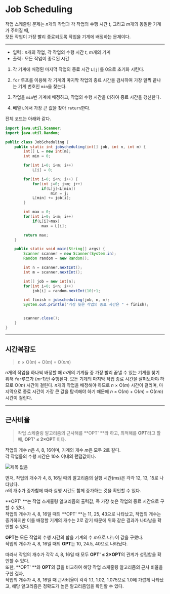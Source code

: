 # Job Scheduling

작업 스케줄링 문제는 *n*개의 작업과 각 작업의 수행 시간 *t*, 그리고 *m*개의 동일한 기계가 주어질 때,     
모든 작업이 가장 빨리 종료되도록 작업을 기계에 배정하는 문제이다.     

--------
+ 입력 : *n*개의 작업, 각 작업의 수행 시간 *t*, *m*개의 기계
+ 출력 : 모든 작업이 종료된 시간     
      
1. 각 기계에 배정된 마지막 작업의 종료 시간 `L[j]`를 0으로 초기화 시킨다.

2. `for` 루프를 이용해 각 기계의 마지막 작업의 종료 시간을 검사하여 가장 일찍 끝나는 기계 번호인 `min`을 찾는다.

3. 작업을 `min`번 기계에 배정하고, 작업의 수행 시간을 더하여 종료 시간을 갱신한다.

4. 배열 `L`에서 가장 큰 값을 찾아 `return`한다.

전체 코드는 아래와 같다.     

```java
import java.util.Scanner;
import java.util.Random;

public class JobScheduling {
    public static int jobscheduling(int[] job, int n, int m) {
        int[] L = new int[m];
        int min = 0;

        for(int i=0; i<m; i++)
            L[i] = 0;

        for(int i=0; i<n; i++) {
            for(int j=0; j<m; j++)
                if(L[j]<L[min])
                    min = j;
            L[min] += job[i];
        }

        int max = 0;
        for(int i=0; i<m; i++)
            if(L[i]>max)
                max = L[i];

        return max;
    }

    public static void main(String[] args) {
        Scanner scanner = new Scanner(System.in);
        Random random = new Random();

        int n = scanner.nextInt();
        int m = scanner.nextInt();

        int[] job = new int[n];
        for(int i=0; i<n; i++)
            job[i] = random.nextInt(10)+1;

        int finish = jobscheduling(job, n, m);
        System.out.println("가장 늦은 작업의 종료 시간은 " + finish);


        scanner.close();
    }
}
```
--------
## 시간복잡도
> *n* × Ο(*m*) + Ο(*m*) = Ο(*nm*)

*n*개의 작업을 하나씩 배정할 때 *m*개의 기계들 중 가장 빨리 끝낼 수 있는 기계를 찾기 위해 `for`루프가 (*m*-1)번 수행된다.
모든 기계의 마지막 작업 종료 시간을 살펴보아야 하므로 Ο(*m*) 시간이 걸린다.
*n*개의 작업을 배정해야 하므로 *n* × Ο(*m*) 시간이 걸리며, 마지막으로 종료 시간이 가장 큰 값을 탐색해야 하기 때문에 *n* × Ο(*m*) + Ο(*m*) = Ο(*nm*) 시간이 걸린다.     

--------
## 근사비율
> 작업 스케줄링 알고리즘의 근사해를 **OPT' **라 하고, 최적해를 **OPT**라고 할 때, **OPT' ≤ 2×OPT** 이다.

작업의 개수 *n*은 4, 8, 16이며, 기계의 개수 *m*은 모두 2로 같다.     
각 작업들의 수행 시간은 10초 이내의 랜덤값이다.

![제목 없음](https://user-images.githubusercontent.com/80511210/118661347-fcd63a00-b829-11eb-893a-b8cc58af83d3.png)

먼저, 작업의 개수가 4, 8, 16일 때의 알고리즘의 실행 시간(ms)은 각각 12, 13, 15로 나타났다.     
*n*의 개수가 증가함에 따라 실행 시간도 함께 증가하는 것을 확인할 수 있다.     
     
**OPT' **는 작업 스케줄링 알고리즘의 출력값, 즉 가장 늦은 작업의 종료 시간으로 구할 수 있다.     
작업의 개수가 4, 8, 16일 때의 **OPT' **는 11, 25, 43으로 나타났고, 작업의 개수는 증가하지만 이를 배정할 기계의 개수는 2로 같기 때문에 위와 같은 결과가 나타남을 확인할 수 있다.     
     
**OPT**는 모든 작업의 수행 시간의 합을 기계의 수 *m*으로 나누어 값을 구했다.     
작업의 개수가 4, 8, 16일 때의 **OPT**는 10, 24.5, 40으로 나타났다.     

따라서 작업의 개수가 각각 4, 8, 16일 때 모두 **OPT' ≤ 2×OPT**의 관계가 성립함을 확인할 수 있다.     
또한, **OPT' **와 **OPT**의 값을 비교하여 해당 작업 스케줄링 알고리즘의 근사 비율을 구한 결과,     
작업의 개수가 4, 8, 16일 때 근사비율이 각각 1.1, 1.02, 1.075으로 1.0에 가깝게 나타났고, 해당 알고리즘은 정확도가 높은 알고리즘임을 확인할 수 있다.     
